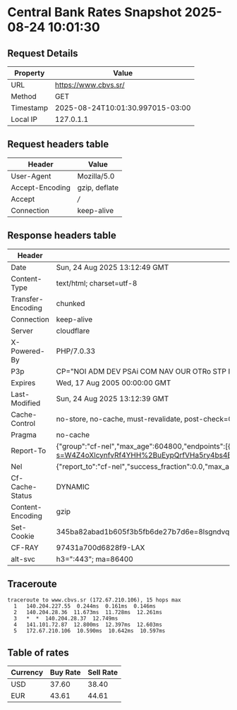 # Central Bank Rates Snapshot 2025-08-24 10:01:30
## Request Details

| Property | Value |
|----------|-------|
| URL | https://www.cbvs.sr/ |
| Method | GET |
| Timestamp | 2025-08-24T10:01:30.997015-03:00 |
| Local IP | 127.0.1.1 |
    
## Request headers table

| Header | Value |
|--------|-------|
| User-Agent | Mozilla/5.0 |
| Accept-Encoding | gzip, deflate |
| Accept | */* |
| Connection | keep-alive |

    
## Response headers table
| Header | Value |
|--------|-------|
| Date | Sun, 24 Aug 2025 13:12:49 GMT |
| Content-Type | text/html; charset=utf-8 |
| Transfer-Encoding | chunked |
| Connection | keep-alive |
| Server | cloudflare |
| X-Powered-By | PHP/7.0.33 |
| P3p | CP="NOI ADM DEV PSAi COM NAV OUR OTRo STP IND DEM" |
| Expires | Wed, 17 Aug 2005 00:00:00 GMT |
| Last-Modified | Sun, 24 Aug 2025 13:12:39 GMT |
| Cache-Control | no-store, no-cache, must-revalidate, post-check=0, pre-check=0 |
| Pragma | no-cache |
| Report-To | {"group":"cf-nel","max_age":604800,"endpoints":[{"url":"https://a.nel.cloudflare.com/report/v4?s=W4Z4oXlcynfvRf4YHH%2BuEypQrfVHa5ry4bs4BUz4cXiPeEhlcKQIj6OpkOxVwsEJj6m8p%2FVW88y1avlWWM6FAKddtWHgzD2dMg%3D%3D"}]} |
| Nel | {"report_to":"cf-nel","success_fraction":0.0,"max_age":604800} |
| Cf-Cache-Status | DYNAMIC |
| Content-Encoding | gzip |
| Set-Cookie | 345ba82abad1b605f3b5fb6de27b7d6e=8lsgndvquo3lct6dgcclhqj9p4; HttpOnly; Path=/ |
| CF-RAY | 97431a700d6828f9-LAX |
| alt-svc | h3=":443"; ma=86400 |

## Traceroute 

```
traceroute to www.cbvs.sr (172.67.210.106), 15 hops max
  1   140.204.227.55  0.244ms  0.161ms  0.146ms 
  2   140.204.28.36  11.673ms  11.728ms  12.261ms 
  3   *  *  140.204.28.37  12.749ms 
  4   141.101.72.87  12.800ms  12.397ms  12.603ms 
  5   172.67.210.106  10.590ms  10.642ms  10.597ms 

```

## Table of rates

| Currency | Buy Rate | Sell Rate |
|----------|----------|-----------|
| USD | 37.60 | 38.40 |
| EUR | 43.61 | 44.61 |
